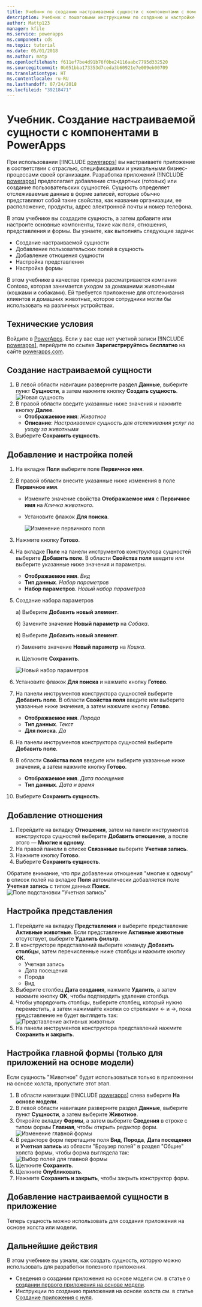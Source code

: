 ```yaml
---
title: Учебник по созданию настраиваемой сущности с компонентами с помощью PowerApps | Документы Майкрософт
description: Учебник с пошаговыми инструкциями по созданию и настройке сущности для использования в приложении PowerApps.
author: Mattp123
manager: kfile
ms.service: powerapps
ms.component: cds
ms.topic: tutorial
ms.date: 05/01/2018
ms.author: matp
ms.openlocfilehash: f611ef7be4d91b76f0be24116aabc7795d332520
ms.sourcegitcommit: 0b051bba173353d7ceda3b60921e7e009eb00709
ms.translationtype: HT
ms.contentlocale: ru-RU
ms.lasthandoff: 07/24/2018
ms.locfileid: "39218471"
---
```

# <a name="tutorial-create-a-custom-entity-that-has-components-in-powerapps"></a>Учебник. Создание настраиваемой сущности с компонентами в PowerApps

При использовании [!INCLUDE [powerapps](../../includes/powerapps.md)] вы настраиваете приложение в соответствии с отраслью, спецификациями и уникальными бизнес-процессами своей организации. Разработка приложений [!INCLUDE [powerapps](../../includes/powerapps.md)] предполагает добавление стандартных (готовых) или создание пользовательских сущностей. Сущность определяет отслеживаемые данные в форме записей, которые обычно представляют собой такие свойства, как название организации, ее расположение, продукты, адрес электронной почты и номер телефона. 

В этом учебнике вы создадите сущность, а затем добавите или настроите основные компоненты, такие как поля, отношения, представления и формы. Вы узнаете, как выполнять следующие задачи:

- Создание настраиваемой сущности
- Добавление пользовательских полей в сущность
- Добавление отношения сущности
- Настройка представления 
- Настройка формы

В этом учебнике в качестве примера рассматривается компания Contoso, которая занимается уходом за домашними животными (кошками и собаками). Ей требуется приложение для отслеживания клиентов и домашних животных, которое сотрудники могли бы использовать на различных устройствах.

## <a name="prerequisites"></a>Технические условия

Войдите в [PowerApps](https://powerapps.microsoft.com/). Если у вас еще нет учетной записи [!INCLUDE [powerapps](../../includes/powerapps.md)], перейдите по ссылке **Зарегистрируйтесь бесплатно** на сайте [powerapps.com](https://web.powerapps.com?utm_source=padocs&utm_medium=linkinadoc&utm_campaign=referralsfromdoc).

## <a name="create-a-custom-entity"></a>Создание настраиваемой сущности

1. В левой области навигации разверните раздел **Данные**, выберите пункт **Сущности**, а затем нажмите кнопку **Создать сущность**.
    ![Новая сущность](media/create-custom-entity/create-new-entity.png)
2. В правой области введите указанные ниже значения и нажмите кнопку **Далее**.
   - **Отображаемое имя**: *Животное* 
   - **Описание**: *Настраиваемая сущность для отслеживания услуг по уходу за животными*
3. Выберите **Сохранить сущность**.

## <a name="add-and-customize-fields"></a>Добавление и настройка полей
 
1. На вкладке **Поля** выберите поле **Первичное имя**.
2. В правой области внесите указанные ниже изменения в поле **Первичное имя**. 
   - Измените значение свойства **Отображаемое имя** с **Первичное имя** на *Кличка животного*.
   - Установите флажок **Для поиска**.  
  
     ![Изменение первичного поля](media/create-custom-entity/primary-field.png)
3. Нажмите кнопку **Готово**.
4. На вкладке **Поле** на панели инструментов конструктора сущностей выберите **Добавить поле**. В области **Свойства поля** введите или выберите указанные ниже значения и параметры.
   - **Отображаемое имя**. *Вид*
   - **Тип данных**. *Набор параметров*
   - **Набор параметров**. *Новый набор параметров*
5. Создание набора параметров

   а) Выберите **Добавить новый элемент**. 
  
   б) Замените значение **Новый параметр** на *Собака*. 
   
   в) Выберите **Добавить новый элемент**. 
    
   г)  Замените значение **Новый параметр** на *Кошка*. 
    
   и. Щелкните **Сохранить**. 

   ![Новый набор параметров](media/create-custom-entity/optionset-add-items.png)

6. Установите флажок **Для поиска** и нажмите кнопку **Готово**.

7. На панели инструментов конструктора сущностей выберите **Добавить поле**. В области **Свойства поля** введите или выберите указанные ниже значения, а затем нажмите кнопку **Готово**.
   - **Отображаемое имя**. *Порода*
   - **Тип данных**. *Текст*
   - **Для поиска**. *Да*

8. На панели инструментов конструктора сущностей выберите **Добавить поле**. 

9. В области **Свойства поля** введите или выберите указанные ниже значения, а затем нажмите кнопку **Готово**. 
   - **Отображаемое имя**. *Дата посещения*
   - **Тип данных**. *Дата и время*

10. Выберите **Сохранить сущность**.

## <a name="add-a-relationship"></a>Добавление отношения

1. Перейдите на вкладку **Отношения**, затем на панели инструментов конструктора сущностей выберите **Добавить отношение**, а после этого — **Многие к одному**. 
2. На правой панели в списке **Связанные** выберите **Учетная запись**.
3. Нажмите кнопку **Готово**.
4. Выберите **Сохранить сущность**.

Обратите внимание, что при добавлении отношения "многие к одному" в список полей на вкладке **Поля** автоматически добавляется поле **Учетная запись** с типом данных **Поиск**. ![Поле подстановки "Учетная запись"](media/create-custom-entity/account-lookup-field.png)

## <a name="customize-a-view"></a>Настройка представления

1. Перейдите на вкладку **Представления** и выберите представление **Активные животные**. Если представление **Активные животные** отсутствует, выберите **Удалить фильтр**.
2. В конструкторе представлений выберите команду **Добавить столбцы**, затем перечисленные ниже столбцы и нажмите кнопку **ОК**.
   - Учетная запись
   - Дата посещения 
   - Порода 
   - Вид
3. Выберите столбец **Дата создания**, нажмите **Удалить**, а затем нажмите кнопку **ОК**, чтобы подтвердить удаление столбца.
4. Чтобы упорядочить столбцы, выберите столбец, который нужно переместить, а затем нажимайте кнопки со стрелками <- и ->, пока представление не будет выглядеть так:
    ![Представление активных животных](media/create-custom-entity/active-pets-view.png)
5. На панели инструментов конструктора представлений нажмите **Сохранить и закрыть**.  

## <a name="model-driven-apps-only-customize-the-main-form"></a>Настройка главной формы (только для приложений на основе модели)

Если сущность "Животное" будет использоваться только в приложении на основе холста, пропустите этот этап. 

1. В области навигации [!INCLUDE [powerapps](../../includes/powerapps.md)] слева выберите **На основе модели**.
2. В левой области навигации разверните раздел **Данные**, выберите пункт **Сущности**, а затем выберите **Животное**.
3. Откройте вкладку **Формы**, а затем выберите **Сведения** в строке с типом формы **Главная**, чтобы открыть редактор форм.
    ![Изменение главной формы](media/create-custom-entity/main-form-edit.png)
4. В редакторе форм перетащите поля **Вид**, **Порода**, **Дата посещения** и **Учетная запись** из области "Браузер полей" в раздел "Общие" холста формы, чтобы форма выглядела так:
    ![Выбор полей для главной формы](media/create-custom-entity/main-form-edit2.png) 
5. Щелкните **Сохранить**.
6. Щелкните **Опубликовать**.
7. Нажмите **Сохранить и закрыть**, чтобы закрыть конструктор форм.

## <a name="add-the-custom-entity-to-an-app"></a>Добавление настраиваемой сущности в приложение

Теперь сущность можно использовать для создания приложения на основе холста или модели. 

## <a name="next-steps"></a>Дальнейшие действия

В этом учебнике вы узнали, как создать сущность, которую можно использовать для разработки полезного приложения. 
- Сведения о создании приложения на основе модели см. в статье о [создании первого приложения на основе модели](../model-driven-apps/build-first-model-driven-app.md).
- Инструкции по созданию приложения на основе холста см. в статье [Создание приложения с нуля](../canvas-apps/get-started-create-from-blank.md).
